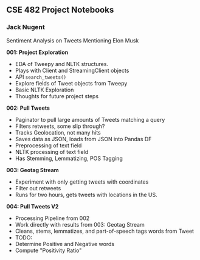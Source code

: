 ## CSE 482 Project Notebooks
### Jack Nugent
Sentiment Analysis on Tweets Mentioning Elon Musk

**001: Project Exploration**
- EDA of Tweepy and NLTK structures.
- Plays with Client and StreamingClient objects
- API `search_tweets()`
- Explore fields of Tweet objects from Tweepy
- Basic NLTK Exploration
- Thoughts for future project steps

**002: Pull Tweets**
- Paginator to pull large amounts of Tweets matching a query
- Filters retweets, some slip through?
- Tracks Geolocation, not many hits
- Saves data as JSON, loads from JSON into Pandas DF
- Preprocessing of text field
- NLTK processing of text field
- Has Stemming, Lemmatizing, POS Tagging

**003: Geotag Stream**
- Experiment with only getting tweets with coordinates
- Filter out retweets
- Runs for two hours, gets tweets with locations in the US.

**004: Pull Tweets V2**
- Processing Pipeline from 002
- Work directly with results from 003: Geotag Stream
- Cleans, stems, lemmatizes, and part-of-speech tags words from Tweet
- TODO:
- Determine Positive and Negative words
- Compute "Positivity Ratio"
